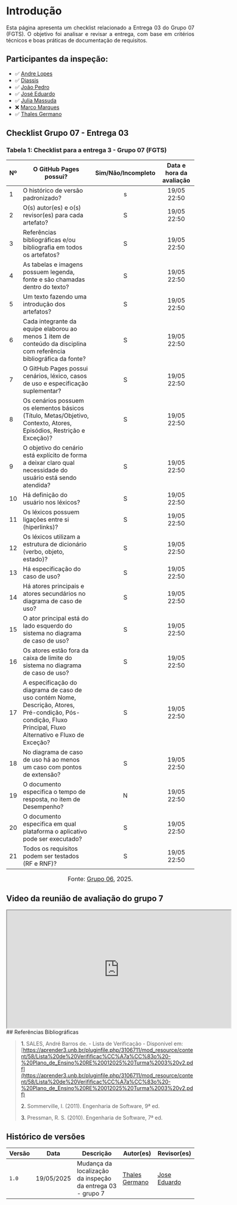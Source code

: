 # Introdução 
<p align="justify">
Esta página apresenta um checklist relacionado a Entrega 03 do Grupo 07 (FGTS). O objetivo foi analisar e revisar a entrega, com base em critérios técnicos e boas práticas de documentação de requisitos. 
</p>

## Participantes da inspeção: 

- ✅ [Andre Lopes](https://github.com/andrewslopes)
- ✅ [Diassis](https://github.com/Diaxiz)
- ✅ [João Pedro](https://github.com/JpRodrigues2)
- ✅ [José Eduardo](https://github.com/jevprado)
- ✅ [Julia Massuda](https://github.com/JuliaReis18)
- ❌ [Marco Marques](https://github.com/marcomarquesdc)
- ✅ [Thales Germano](https://github.com/thalesgvl)


## Checklist Grupo 07 - Entrega 03

### Tabela 1: Checklist para a entrega 3 - Grupo 07 (FGTS)  

| Nº | O GitHub Pages possui? | Sim/Não/Incompleto | Data e hora da avaliação |
|----|-------------------------|:------------------:|:------------------------:|
| 1  | O histórico de versão padronizado? |  s | 19/05 22:50  |
| 2  | O(s) autor(es) e o(s) revisor(es) para cada artefato? | S  | 19/05 22:50  |
| 3  | Referências bibliográficas e/ou bibliografia em todos os artefatos? | S  | 19/05 22:50  |
| 4  | As tabelas e imagens possuem legenda, fonte e são chamadas dentro do texto? | S  | 19/05 22:50 |
| 5  | Um texto fazendo uma introdução dos artefatos? | S  |  19/05 22:50 |
| 6  | Cada integrante da equipe elaborou ao menos 1 item de conteúdo da disciplina com referência bibliográfica da fonte? | S  |  19/05 22:50|
| 7  | O GitHub Pages possui cenários, léxico, casos de uso e especificação suplementar? | S  |  19/05 22:50|
| 8  | Os cenários possuem os elementos básicos (Título, Metas/Objetivo, Contexto, Atores, Episódios, Restrição e Exceção)? |  S |  19/05 22:50|
| 9  | O objetivo do cenário está explícito de forma a deixar claro qual necessidade do usuário está sendo atendida? | S  | 19/05 22:50  |
| 10 | Há definição do usuário nos léxicos? | S  |  19/05 22:50 |
| 11 | Os léxicos possuem ligações entre si (hiperlinks)? | S  | 19/05 22:50  |
| 12 | Os léxicos utilizam a estrutura de dicionário (verbo, objeto, estado)? | S  |  19/05 22:50 |
| 13 | Há especificação do caso de uso? | S  | 19/05 22:50  |
| 14 | Há atores principais e atores secundários no diagrama de caso de uso? | S  |  19/05 22:50 |
| 15 | O ator principal está do lado esquerdo do sistema no diagrama de caso de uso? |  S |  19/05 22:50 |
| 16 | Os atores estão fora da caixa de limite do sistema no diagrama de caso de uso? | S  |  19/05 22:50 |
| 17 | A especificação do diagrama de caso de uso contém Nome, Descrição, Atores, Pré-condição, Pós-condição, Fluxo Principal, Fluxo Alternativo e Fluxo de Exceção? |  S |  19/05 22:50 |
| 18 | No diagrama de caso de uso há ao menos um caso com pontos de extensão? | S  | 19/05 22:50 |
| 19 | O documento especifica o tempo de resposta, no item de Desempenho? |  N |  19/05 22:50 |
| 20 | O documento especifica em qual plataforma o aplicativo pode ser executado? |  S |  19/05 22:50 |
| 21 | Todos os requisitos podem ser testados (RF e RNF)? | S  |  19/05 22:50 |

<font size="3"><p style="text-align: center">Fonte: [Grupo 06](https://requisitos-de-software.github.io/2025.1-ReceitaFederal/#membros-da-equipe), 2025.</p></font>

## Video da reunião de avaliação do grupo 7

<iframe width="600" height="315"
        src="https://www.youtube.com/embed/UOYmraWZnn4" 
        title="YouTube video player"
        allow="accelerometer; autoplay; clipboard-write; encrypted-media; gyroscope; picture-in-picture; web-share"
        allowfullscreen>
</iframe>
## Referências Bibliográficas 

> <a>1.</a> SALES, André Barros de. - Lista de Verificação - Disponivel em: [https://aprender3.unb.br/pluginfile.php/3106711/mod_resource/content/58/Lista%20de%20Verifificac%CC%A7a%CC%83o%20-%20Plano_de_Ensino%20RE%20012025%20Turma%2003%20v2.pdf](https://aprender3.unb.br/pluginfile.php/3106711/mod_resource/content/58/Lista%20de%20Verifificac%CC%A7a%CC%83o%20-%20Plano_de_Ensino%20RE%20012025%20Turma%2003%20v2.pdf)
>
> <a>2.</a> Sommerville, I. (2011). Engenharia de Software, 9ª ed.
>
> <a>3.</a> Pressman, R. S. (2010). Engenharia de Software, 7ª ed.
>


## Histórico de versões
Versão |   Data  | Descrição | Autor(es) | Revisor(es)
------ | ---- | ------ | ---------- | ----------
`1.0` | 19/05/2025 | Mudança da localização da inspeção da entrega 03 - grupo 7 | [Thales Germano](https://github.com/thalesgvl) | [Jose Eduardo](https://github.com/jevprado)|


